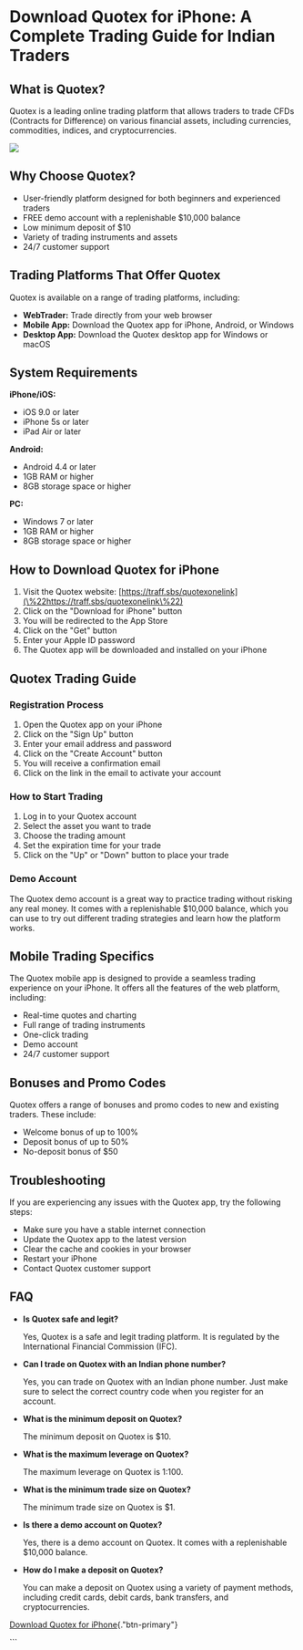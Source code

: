 # Download Quotex for iPhone: A Complete Trading Guide for Indian Traders

## What is Quotex?

Quotex is a leading online trading platform that allows traders to trade
CFDs (Contracts for Difference) on various financial assets, including
currencies, commodities, indices, and cryptocurrencies.

[![](https://static.quotex.io/files/5_en/300_250.jpg)](https://traff.sbs/brokerqxsignupf)

## Why Choose Quotex?

-   User-friendly platform designed for both beginners and experienced
    traders
-   FREE demo account with a replenishable \$10,000 balance
-   Low minimum deposit of \$10
-   Variety of trading instruments and assets
-   24/7 customer support

## Trading Platforms That Offer Quotex

Quotex is available on a range of trading platforms, including:

-   **WebTrader:** Trade directly from your web browser
-   **Mobile App:** Download the Quotex app for iPhone, Android, or
    Windows
-   **Desktop App:** Download the Quotex desktop app for Windows or
    macOS

## System Requirements

**iPhone/iOS:**

-   iOS 9.0 or later
-   iPhone 5s or later
-   iPad Air or later

**Android:**

-   Android 4.4 or later
-   1GB RAM or higher
-   8GB storage space or higher

**PC:**

-   Windows 7 or later
-   1GB RAM or higher
-   8GB storage space or higher

## How to Download Quotex for iPhone

1.  Visit the Quotex website:
    [https://traff.sbs/quotexonelink](\%22https://traff.sbs/quotexonelink\%22)
2.  Click on the "Download for iPhone" button
3.  You will be redirected to the App Store
4.  Click on the "Get" button
5.  Enter your Apple ID password
6.  The Quotex app will be downloaded and installed on your iPhone

## Quotex Trading Guide

### Registration Process

1.  Open the Quotex app on your iPhone
2.  Click on the "Sign Up" button
3.  Enter your email address and password
4.  Click on the "Create Account" button
5.  You will receive a confirmation email
6.  Click on the link in the email to activate your account

### How to Start Trading

1.  Log in to your Quotex account
2.  Select the asset you want to trade
3.  Choose the trading amount
4.  Set the expiration time for your trade
5.  Click on the "Up" or "Down" button to place your trade

### Demo Account

The Quotex demo account is a great way to practice trading without
risking any real money. It comes with a replenishable \$10,000 balance,
which you can use to try out different trading strategies and learn how
the platform works.

## Mobile Trading Specifics

The Quotex mobile app is designed to provide a seamless trading
experience on your iPhone. It offers all the features of the web
platform, including:

-   Real-time quotes and charting
-   Full range of trading instruments
-   One-click trading
-   Demo account
-   24/7 customer support

## Bonuses and Promo Codes

Quotex offers a range of bonuses and promo codes to new and existing
traders. These include:

-   Welcome bonus of up to 100%
-   Deposit bonus of up to 50%
-   No-deposit bonus of \$50

## Troubleshooting

If you are experiencing any issues with the Quotex app, try the
following steps:

-   Make sure you have a stable internet connection
-   Update the Quotex app to the latest version
-   Clear the cache and cookies in your browser
-   Restart your iPhone
-   Contact Quotex customer support

## FAQ

-   **Is Quotex safe and legit?**

    Yes, Quotex is a safe and legit trading platform. It is regulated by
    the International Financial Commission (IFC).

-   **Can I trade on Quotex with an Indian phone number?**

    Yes, you can trade on Quotex with an Indian phone number. Just make
    sure to select the correct country code when you register for an
    account.

-   **What is the minimum deposit on Quotex?**

    The minimum deposit on Quotex is \$10.

-   **What is the maximum leverage on Quotex?**

    The maximum leverage on Quotex is 1:100.

-   **What is the minimum trade size on Quotex?**

    The minimum trade size on Quotex is \$1.

-   **Is there a demo account on Quotex?**

    Yes, there is a demo account on Quotex. It comes with a
    replenishable \$10,000 balance.

-   **How do I make a deposit on Quotex?**

    You can make a deposit on Quotex using a variety of payment methods,
    including credit cards, debit cards, bank transfers, and
    cryptocurrencies.

[Download Quotex for
iPhone](\%22https://traff.sbs/quotexonelink\%22){."btn-primary"}

\`\`\`

